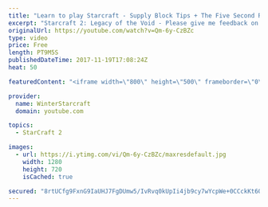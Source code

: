```yaml
---
title: "Learn to play Starcraft - Supply Block Tips + The Five Second Rule (Basic Guide & Tutorial)"
excerpt: "Starcraft 2: Legacy of the Void - Please give me feedback on this general video style/commentary, hopefully it helps you guys out!  Can very easily make more on different concepts if it is the right direction!  Sc2ReplayStats - http://www.sc2replaystats.com"
originalUrl: https://youtube.com/watch?v=Qm-6y-CzBZc
type: video
price: Free
length: PT9M5S
publishedDateTime: 2017-11-19T17:08:24Z
heat: 50

featuredContent: "<iframe width=\"800\" height=\"500\" frameborder=\"0\" src=\"https://www.youtube.com/embed/Qm-6y-CzBZc\" allow=\"accelerometer; autoplay; encrypted-media; gyroscope; picture-in-picture\" allowfullscreen></iframe>"

provider:
  name: WinterStarcraft
  domain: youtube.com

topics:
  - StarCraft 2

images:
  - url: https://i.ytimg.com/vi/Qm-6y-CzBZc/maxresdefault.jpg
    width: 1280
    height: 720
    isCached: true

secured: "8rtUCfg9FxnG9IaUHJ7FgDUmw5/IvRvq0kUpIi4jb9cy7wYcpWe+0CCckKt6QknXiMVHd9xIKdWHtMq5+VNG55STSfHlt4JT1F+KKz+50GHxZYhYx6tDkfzOWLnwu6cwoS6hmdajvk0zo1rjS/CPKEIXdZEJD5oGGP90Bue5WOF/XWgI6erOFcFw9C5MUWUkK+t2KVwDjE3hO4zHo6c8tZyJX9Zian6rtb7Hn6sg+2sLBywOMA7gFvWYSV0FdD2oSwrc+bVpC7xo7r1VIGHn2AtwaXDIZvdN6H+LXjbDKxaR2QAQ8XaQ9DB9akXlzUahl31ozIcBSUUgRknsFAVkQKr+cvOxgOfoorSOhOxSq7MqgRozPmxBBOaNUcl1JPYWFVahggKdVK0A81H0q2po4GhOIbq4URFUbeD3TSkWcQ4=;iUlc7U1HtXWlKGAbMnGStg=="
---
```


